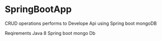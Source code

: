 # SpringBootApp
CRUD operations performs to Develope Api using Spring boot mongoDB

Reqirements
Java 8
Spring boot
mongo Db
